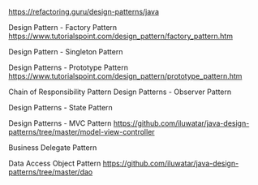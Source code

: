 https://refactoring.guru/design-patterns/java

Design Pattern - Factory Pattern
https://www.tutorialspoint.com/design_pattern/factory_pattern.htm 


Design Pattern - Singleton Pattern


Design Patterns - Prototype Pattern
https://www.tutorialspoint.com/design_pattern/prototype_pattern.htm


Chain of Responsibility Pattern
Design Patterns - Observer Pattern


Design Patterns - State Pattern

Design Patterns - MVC Pattern
https://github.com/iluwatar/java-design-patterns/tree/master/model-view-controller



Business Delegate Pattern


Data Access Object Pattern
https://github.com/iluwatar/java-design-patterns/tree/master/dao















